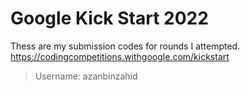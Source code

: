 # Google Kick Start 2022

Thess are my submission codes for rounds I attempted.  
https://codingcompetitions.withgoogle.com/kickstart

> Username: azanbinzahid
